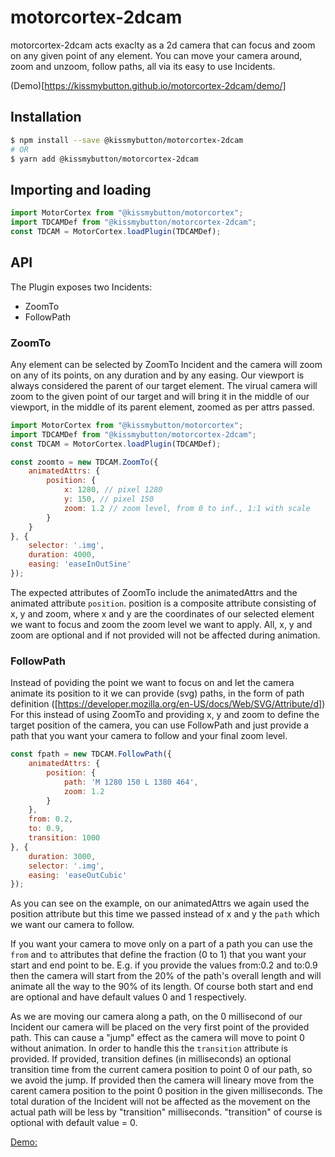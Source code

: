 # motorcortex-2dcam
motorcortex-2dcam acts exaclty as a 2d camera that can focus and zoom on
any given point of any element.
You can move your camera around, zoom and unzoom, follow paths, all
via its easy to use Incidents.

(Demo)[https://kissmybutton.github.io/motorcortex-2dcam/demo/]

## Installation

```bash
$ npm install --save @kissmybutton/motorcortex-2dcam
# OR
$ yarn add @kissmybutton/motorcortex-2dcam
```

## Importing and loading

```javascript
import MotorCortex from "@kissmybutton/motorcortex";
import TDCAMDef from "@kissmybutton/motorcortex-2dcam";
const TDCAM = MotorCortex.loadPlugin(TDCAMDef);
```

## API
The Plugin exposes two Incidents:
* ZoomTo
* FollowPath

### ZoomTo
Any element can be selected by ZoomTo Incident and the camera will zoom
on any of its points, on any duration and by any easing. 
Our viewport is always considered the parent of our target element. The
virual camera will zoom to the given point of our target and will bring it in the middle
of our viewport, in the middle of its parent element, zoomed as per attrs passed.

```javascript
import MotorCortex from "@kissmybutton/motorcortex";
import TDCAMDef from "@kissmybutton/motorcortex-2dcam";
const TDCAM = MotorCortex.loadPlugin(TDCAMDef);

const zoomto = new TDCAM.ZoomTo({
    animatedAttrs: {
        position: {
            x: 1280, // pixel 1280
            y: 150, // pixel 150
            zoom: 1.2 // zoom level, from 0 to inf., 1:1 with scale
        }
    }
}, {
    selector: '.img',
    duration: 4000,
    easing: 'easeInOutSine'
});
```

The expected attributes of ZoomTo include the animatedAttrs and the animated attribute
`position`. position is a composite attribute consisting of x, y and zoom, where x and y
are the coordinates of our selected element we want to focus and zoom the zoom level we want to apply.
All, x, y and zoom are optional and if not provided will not be affected during animation.

### FollowPath
Instead of poviding the point we want to focus on and let the camera animate its position
to it we can provide (svg) paths, in the form of path definition ([https://developer.mozilla.org/en-US/docs/Web/SVG/Attribute/d])
For this instead of using ZoomTo and providing x, y and zoom to define the target position of the camera,
you can use FollowPath and just provide a path that you want your camera to follow and your final zoom
level. 

```javascript
const fpath = new TDCAM.FollowPath({
    animatedAttrs: {
        position: {
            path: 'M 1280 150 L 1380 464',
            zoom: 1.2
        }
    },
    from: 0.2,
    to: 0.9,
    transition: 1000
}, {
    duration: 3000,
    selector: '.img',
    easing: 'easeOutCubic'
});
```

As you can see on the example, on our animatedAttrs we again used the position attribute but this
time we passed instead of x and y the `path` which we want our camera to follow.

If you want your camera to move only on a part of a path you can use the `from` and `to` attributes
that define the fraction (0 to 1) that you want your start and end point to be. E.g. if you
provide the values from:0.2 and to:0.9 then the camera will start from the 20% of the path's overall length and
will animate all the way to the 90% of its length. Of course both start and end are optional and have
default values 0 and 1 respectively. 

As we are moving our camera along a path, on the 0 millisecond of our Incident our camera will be placed on
the very first point of the provided path. This can cause a "jump" effect as the camera will 
move to point 0 without animation. In order to handle this the `transition` attribute
is provided. If provided, transition defines (in milliseconds) an optional transition time from the current
camera position to point 0 of our path, so we avoid the jump. If provided then the camera will lineary move from
the carent camera position to the point 0 position in the given milliseconds. The total duration of the
Incident will not be affected as the movement on the actual path will be
less by "transition" milliseconds. "transition" of course is optional with default value = 0.


[Demo:](https://kissmybutton.github.io/motorcortex-video/demo/)